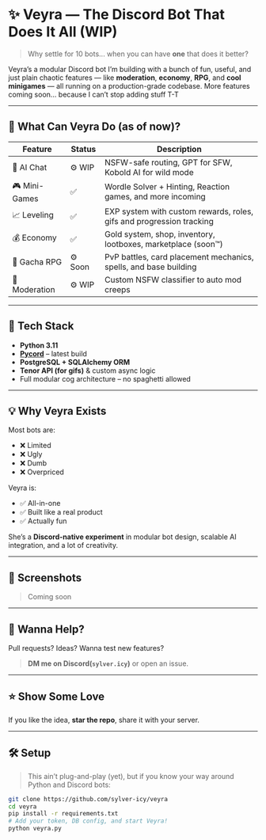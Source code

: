 # ✨ Veyra — The Discord Bot That Does It All (WIP)

> Why settle for 10 bots... when you can have **one** that does it better?

Veyra’s a modular Discord bot I’m building with a bunch of fun, useful, and just plain chaotic features — like **moderation**, **economy**, **RPG**, and **cool minigames** — all running on a production-grade codebase.
More features coming soon… because I can’t stop adding stuff T-T

---

## 🚀 What Can Veyra Do (as of now)?

| Feature        | Status   | Description                                                                 |
|----------------|----------|-----------------------------------------------------------------------------|
| 💬 AI Chat     | ⚙️ WIP    | NSFW-safe routing, GPT for SFW, Kobold AI for wild mode                     |
| 🎮 Mini-Games  | ✅        | Wordle Solver + Hinting, Reaction games, and more incoming                  |
| 📈 Leveling    | ✅        | EXP system with custom rewards, roles, gifs and progression tracking        |
| 💰 Economy     | ✅        | Gold system, shop, inventory, lootboxes, marketplace (soon™)                |
| 🧩 Gacha RPG    | ⚙️ Soon  | PvP battles, card placement mechanics, spells, and base building            |
| 🔨 Moderation  | ⚙️ WIP    | Custom NSFW classifier to auto mod creeps                                   |

---

## 🧠 Tech Stack

- **Python 3.11**
- **[Pycord](https://docs.pycord.dev/)** – latest build
- **PostgreSQL + SQLAlchemy ORM**
- **Tenor API (for gifs)** & custom async logic
- Full modular cog architecture – no spaghetti allowed

---

## 💡 Why Veyra Exists

Most bots are:
- ❌ Limited
- ❌ Ugly
- ❌ Dumb
- ❌ Overpriced

Veyra is:
- ✅ All-in-one
- ✅ Built like a real product
- ✅ Actually fun

She’s a **Discord-native experiment** in modular bot design, scalable AI integration, and a lot of creativity.


---

## 📸 Screenshots

> Coming soon

---

## 🧪 Wanna Help?

Pull requests? Ideas? Wanna test new features?
> **DM me on Discord(`sylver.icy`)** or open an issue.

---

## ⭐ Show Some Love

If you like the idea,
**star the repo**,
share it with your server.


---

## 🛠️ Setup

> This ain’t plug-and-play (yet), but if you know your way around Python and Discord bots:

```bash
git clone https://github.com/sylver-icy/veyra
cd veyra
pip install -r requirements.txt
# Add your token, DB config, and start Veyra!
python veyra.py